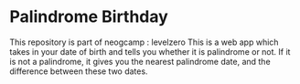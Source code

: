 # Palindrome Birthday
This repository is part of neogcamp : levelzero
This is a web app which takes in your date of birth and tells you whether it is palindrome or not. If it is not a palindrome, it gives you the nearest palindrome date, and the difference between these two dates.
